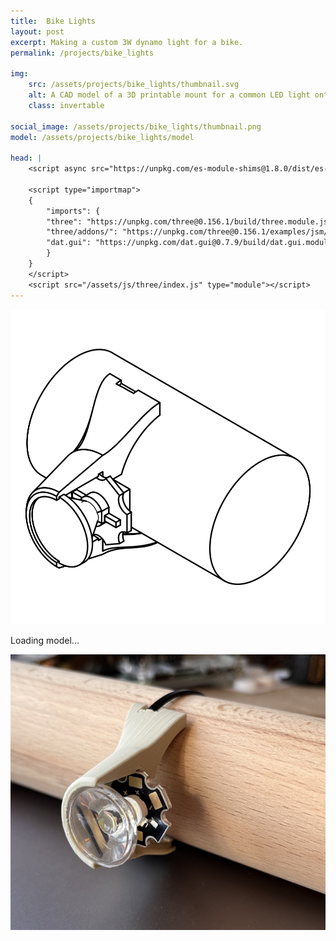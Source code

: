```yaml
---
title:  Bike Lights
layout: post
excerpt: Making a custom 3W dynamo light for a bike.
permalink: /projects/bike_lights

img:
    src: /assets/projects/bike_lights/thumbnail.svg
    alt: A CAD model of a 3D printable mount for a common LED light onto a bike handlebar.
    class: invertable

social_image: /assets/projects/bike_lights/thumbnail.png
model: /assets/projects/bike_lights/model

head: |
    <script async src="https://unpkg.com/es-module-shims@1.8.0/dist/es-module-shims.js"></script>

    <script type="importmap">
    {
        "imports": {
        "three": "https://unpkg.com/three@0.156.1/build/three.module.js",
        "three/addons/": "https://unpkg.com/three@0.156.1/examples/jsm/",
        "dat.gui": "https://unpkg.com/dat.gui@0.7.9/build/dat.gui.module.js"
        }
    }
    </script>
    <script src="/assets/js/three/index.js" type="module"></script>
---
```


<outline-model-viewer model = "/assets/projects/bike_lights/models/bigger.glb">
    <img class="outline-model-poster no-wc" src = "/assets/projects/bike_lights/thumbnail.svg">
    <p class="has-wc">Loading model...</p>
</outline-model-viewer>

<img src = "/assets/projects/bike_lights/bike_light.jpg">


